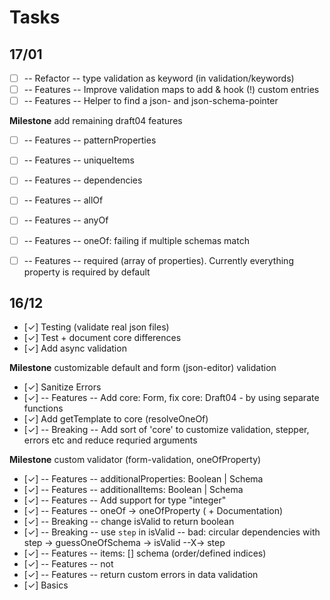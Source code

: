 # Tasks

## 17/01

- [ ] -- Refactor -- type validation as keyword (in validation/keywords)
- [ ] -- Features -- Improve validation maps to add & hook (!) custom entries
- [ ] -- Features -- Helper to find a json- and json-schema-pointer

**Milestone** add remaining draft04 features
- [ ] -- Features -- patternProperties
- [ ] -- Features -- uniqueItems
- [ ] -- Features -- dependencies
- [ ] -- Features -- allOf
- [ ] -- Features -- anyOf
- [ ] -- Features -- oneOf: failing if multiple schemas match
- [ ] -- Features -- required (array of properties). Currently everything property is required by default


## 16/12

- [✓] Testing (validate real json files)
- [✓] Test + document core differences
- [✓] Add async validation

**Milestone** customizable default and form (json-editor) validation
- [✓] Sanitize Errors 
- [✓] -- Features -- Add core: Form, fix core: Draft04 - by using separate functions
- [✓] Add getTemplate to core (resolveOneOf)
- [✓] -- Breaking -- Add sort of 'core' to customize validation, stepper, errors etc and reduce requried arguments

**Milestone** custom validator (form-validation, oneOfProperty)
- [✓] -- Features -- additionalProperties: Boolean | Schema
- [✓] -- Features -- additionalItems: Boolean | Schema
- [✓] -- Features -- Add support for type "integer"
- [✓] -- Features -- oneOf -> oneOfProperty ( + Documentation)
- [✓] -- Breaking -- change isValid to return boolean
- [✓] -- Breaking -- use `step` in isValid -- bad: circular dependencies with step -> guessOneOfSchema -> isValid --X-> step
- [✓] -- Features -- items: [] schema (order/defined indices)
- [✓] -- Features -- not
- [✓] -- Features -- return custom errors in data validation
- [✓] Basics
